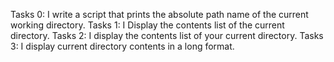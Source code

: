 Tasks 0:
I write a script that prints the absolute path name of the current working directory.
Tasks 1:
I Display the contents list of the current directory.
Tasks 2:
I display the contents list of your current directory.
Tasks 3:
I display current directory contents in a long format.
